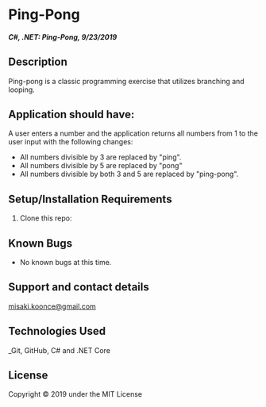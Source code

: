 # Ping-Pong

#### _C#, .NET: Ping-Pong, 9/23/2019_

## Description
Ping-pong is a classic programming exercise that utilizes branching and looping.

## Application should have:

A user enters a number and the application returns all numbers from 1 to the user input with the following changes:
- All numbers divisible by 3 are replaced by "ping".
- All numbers divisible by 5 are replaced by "pong"
- All numbers divisible by both 3 and 5 are replaced by "ping-pong".


## Setup/Installation Requirements

1. Clone this repo:


## Known Bugs
* No known bugs at this time.

## Support and contact details
 misaki.koonce@gmail.com

## Technologies Used
_Git, GitHub, C# and .NET Core


## License
Copyright © 2019 under the MIT License